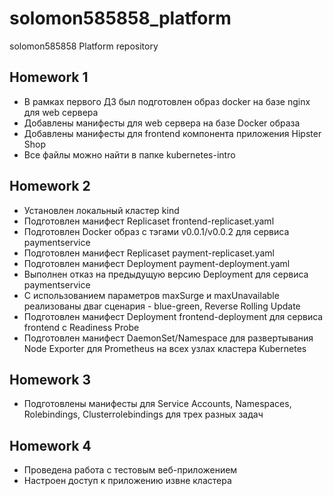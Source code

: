 # solomon585858_platform
solomon585858 Platform repository

## Homework 1
 - В рамках первого ДЗ был подготовлен образ docker на базе nginx для web сервера
 - Добавлены манифесты для web сервера на базе Docker образа
 - Добавлены манифесты для frontend компонента приложения Hipster Shop
 - Все файлы можно найти в папке kubernetes-intro

## Homework 2
 - Установлен локальный кластер kind
 - Подготовлен манифест Replicaset frontend-replicaset.yaml
 - Подготовлен Docker образ с тэгами v0.0.1/v0.0.2 для сервиса paymentservice
 - Подготовлен манифест Replicaset payment-replicaset.yaml
 - Подготовлен манифест Deployment payment-deployment.yaml
 - Выполнен отказ на предыдущую версию Deployment для сервиса paymentservice
 - С использованием параметров maxSurge и maxUnavailable реализованы дваr сценария - blue-green, Reverse Rolling Update
 - Подготовлен манифест Deployment frontend-deployment для сервиса frontend c Readiness Probe
 - Подготовлен манифест DaemonSet/Namespace для развертывания Node Exporter для Prometheus на всех узлах кластера Kubernetes

## Homework 3
 - Подготовлены манифесты для Service Accounts, Namespaces, Rolebindings, Clusterrolebindings для трех разных задач

## Homework 4
 - Проведена работа с тестовым веб-приложением
 - Настроен доступ к приложению извне кластера
